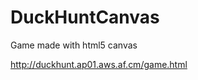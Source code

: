 DuckHuntCanvas
==============

Game made with html5 canvas


http://duckhunt.ap01.aws.af.cm/game.html
